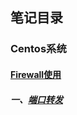 ## 笔记目录

### Centos系统

####  [Firewall使用](https://github.com/jiangwhua15/soft_install/blob/main/firewall.md)
##### 一、[端口转发][firewall]





[firewall]: http://runoob.com/
[runoob]: http://www.runoob.com/
